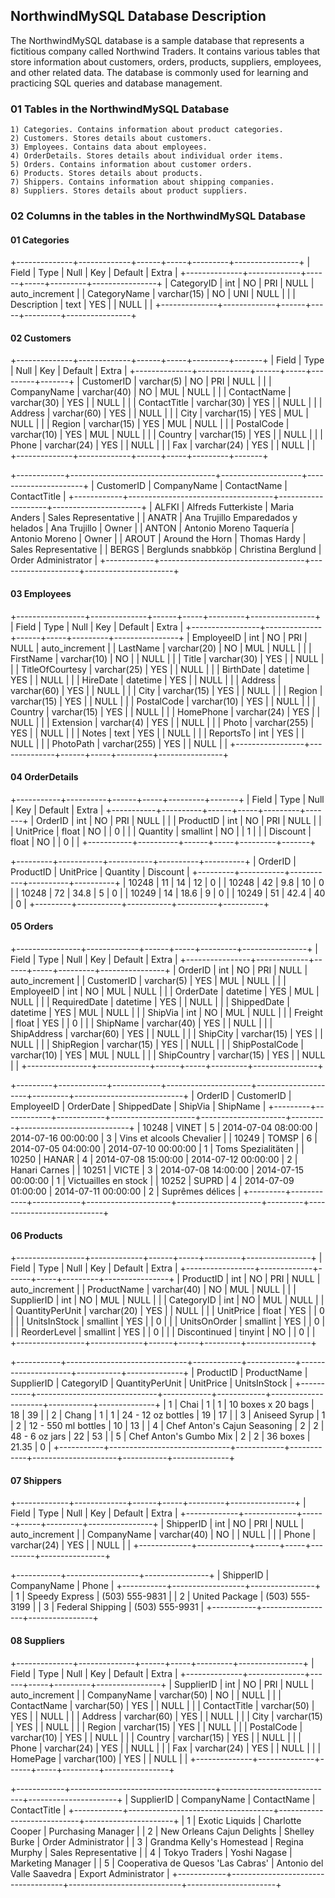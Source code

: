 ## NorthwindMySQL Database Description

The NorthwindMySQL database is a sample database that represents a fictitious company called Northwind Traders. It contains various tables that store information about customers, orders, products, suppliers, employees, and other related data. The database is commonly used for learning and practicing SQL queries and database management.

### 01 Tables in the NorthwindMySQL Database

    1) Categories. Contains information about product categories.
    2) Customers. Stores details about customers.
    3) Employees. Contains data about employees.
    4) OrderDetails. Stores details about individual order items.
    5) Orders. Contains information about customer orders.
    6) Products. Stores details about products.
    7) Shippers. Contains information about shipping companies.
    8) Suppliers. Stores details about product suppliers.

### 02 Columns in the tables in the NorthwindMySQL Database

#### 01 Categories

+--------------+-------------+------+-----+---------+----------------+
| Field        | Type        | Null | Key | Default | Extra          |
+--------------+-------------+------+-----+---------+----------------+
| CategoryID   | int         | NO   | PRI | NULL    | auto_increment |
| CategoryName | varchar(15) | NO   | UNI | NULL    |                |
| Description  | text        | YES  |     | NULL    |                |
+--------------+-------------+------+-----+---------+----------------+

#### 02 Customers

+--------------+-------------+------+-----+---------+-------+
| Field        | Type        | Null | Key | Default | Extra |
+--------------+-------------+------+-----+---------+-------+
| CustomerID   | varchar(5)  | NO   | PRI | NULL    |       |
| CompanyName  | varchar(40) | NO   | MUL | NULL    |       |
| ContactName  | varchar(30) | YES  |     | NULL    |       |
| ContactTitle | varchar(30) | YES  |     | NULL    |       |
| Address      | varchar(60) | YES  |     | NULL    |       |
| City         | varchar(15) | YES  | MUL | NULL    |       |
| Region       | varchar(15) | YES  | MUL | NULL    |       |
| PostalCode   | varchar(10) | YES  | MUL | NULL    |       |
| Country      | varchar(15) | YES  |     | NULL    |       |
| Phone        | varchar(24) | YES  |     | NULL    |       |
| Fax          | varchar(24) | YES  |     | NULL    |       |
+--------------+-------------+------+-----+---------+-------+

+------------+------------------------------------+--------------------+----------------------+
| CustomerID | CompanyName                        | ContactName        | ContactTitle         |
+------------+------------------------------------+--------------------+----------------------+
| ALFKI      | Alfreds Futterkiste                | Maria Anders       | Sales Representative |
| ANATR      | Ana Trujillo Emparedados y helados | Ana Trujillo       | Owner                |
| ANTON      | Antonio Moreno Taquería            | Antonio Moreno     | Owner                |
| AROUT      | Around the Horn                    | Thomas Hardy       | Sales Representative |
| BERGS      | Berglunds snabbköp                 | Christina Berglund | Order Administrator  |
+------------+------------------------------------+--------------------+----------------------+

#### 03 Employees

+-----------------+--------------+------+-----+---------+----------------+
| Field           | Type         | Null | Key | Default | Extra          |
+-----------------+--------------+------+-----+---------+----------------+
| EmployeeID      | int          | NO   | PRI | NULL    | auto_increment |
| LastName        | varchar(20)  | NO   | MUL | NULL    |                |
| FirstName       | varchar(10)  | NO   |     | NULL    |                |
| Title           | varchar(30)  | YES  |     | NULL    |                |
| TitleOfCourtesy | varchar(25)  | YES  |     | NULL    |                |
| BirthDate       | datetime     | YES  |     | NULL    |                |
| HireDate        | datetime     | YES  |     | NULL    |                |
| Address         | varchar(60)  | YES  |     | NULL    |                |
| City            | varchar(15)  | YES  |     | NULL    |                |
| Region          | varchar(15)  | YES  |     | NULL    |                |
| PostalCode      | varchar(10)  | YES  |     | NULL    |                |
| Country         | varchar(15)  | YES  |     | NULL    |                |
| HomePhone       | varchar(24)  | YES  |     | NULL    |                |
| Extension       | varchar(4)   | YES  |     | NULL    |                |
| Photo           | varchar(255) | YES  |     | NULL    |                |
| Notes           | text         | YES  |     | NULL    |                |
| ReportsTo       | int          | YES  |     | NULL    |                |
| PhotoPath       | varchar(255) | YES  |     | NULL    |                |
+-----------------+--------------+------+-----+---------+----------------+

#### 04 OrderDetails 

+-----------+----------+------+-----+---------+-------+
| Field     | Type     | Null | Key | Default | Extra |
+-----------+----------+------+-----+---------+-------+
| OrderID   | int      | NO   | PRI | NULL    |       |
| ProductID | int      | NO   | PRI | NULL    |       |
| UnitPrice | float    | NO   |     | 0       |       |
| Quantity  | smallint | NO   |     | 1       |       |
| Discount  | float    | NO   |     | 0       |       |
+-----------+----------+------+-----+---------+-------+

+---------+-----------+-----------+----------+----------+
| OrderID | ProductID | UnitPrice | Quantity | Discount |
+---------+-----------+-----------+----------+----------+
|   10248 |        11 |        14 |       12 |        0 |
|   10248 |        42 |       9.8 |       10 |        0 |
|   10248 |        72 |      34.8 |        5 |        0 |
|   10249 |        14 |      18.6 |        9 |        0 |
|   10249 |        51 |      42.4 |       40 |        0 |
+---------+-----------+-----------+----------+----------+

#### 05 Orders

+----------------+-------------+------+-----+---------+----------------+
| Field          | Type        | Null | Key | Default | Extra          |
+----------------+-------------+------+-----+---------+----------------+
| OrderID        | int         | NO   | PRI | NULL    | auto_increment |
| CustomerID     | varchar(5)  | YES  | MUL | NULL    |                |
| EmployeeID     | int         | NO   | MUL | NULL    |                |
| OrderDate      | datetime    | YES  | MUL | NULL    |                |
| RequiredDate   | datetime    | YES  |     | NULL    |                |
| ShippedDate    | datetime    | YES  | MUL | NULL    |                |
| ShipVia        | int         | NO   | MUL | NULL    |                |
| Freight        | float       | YES  |     | 0       |                |
| ShipName       | varchar(40) | YES  |     | NULL    |                |
| ShipAddress    | varchar(60) | YES  |     | NULL    |                |
| ShipCity       | varchar(15) | YES  |     | NULL    |                |
| ShipRegion     | varchar(15) | YES  |     | NULL    |                |
| ShipPostalCode | varchar(10) | YES  | MUL | NULL    |                |
| ShipCountry    | varchar(15) | YES  |     | NULL    |                |
+----------------+-------------+------+-----+---------+----------------+

+---------+------------+------------+---------------------+---------------------+---------+---------------------------+
| OrderID | CustomerID | EmployeeID | OrderDate           | ShippedDate         | ShipVia | ShipName                  |
+---------+------------+------------+---------------------+---------------------+---------+---------------------------+
|   10248 | VINET      |          5 | 2014-07-04 08:00:00 | 2014-07-16 00:00:00 |       3 | Vins et alcools Chevalier |
|   10249 | TOMSP      |          6 | 2014-07-05 04:00:00 | 2014-07-10 00:00:00 |       1 | Toms Spezialitäten        |
|   10250 | HANAR      |          4 | 2014-07-08 15:00:00 | 2014-07-12 00:00:00 |       2 | Hanari Carnes             |
|   10251 | VICTE      |          3 | 2014-07-08 14:00:00 | 2014-07-15 00:00:00 |       1 | Victuailles en stock      |
|   10252 | SUPRD      |          4 | 2014-07-09 01:00:00 | 2014-07-11 00:00:00 |       2 | Suprêmes délices          |
+---------+------------+------------+---------------------+---------------------+---------+---------------------------+

#### 06 Products

+-----------------+-------------+------+-----+---------+----------------+
| Field           | Type        | Null | Key | Default | Extra          |
+-----------------+-------------+------+-----+---------+----------------+
| ProductID       | int         | NO   | PRI | NULL    | auto_increment |
| ProductName     | varchar(40) | NO   | MUL | NULL    |                |
| SupplierID      | int         | NO   | MUL | NULL    |                |
| CategoryID      | int         | NO   | MUL | NULL    |                |
| QuantityPerUnit | varchar(20) | YES  |     | NULL    |                |
| UnitPrice       | float       | YES  |     | 0       |                |
| UnitsInStock    | smallint    | YES  |     | 0       |                |
| UnitsOnOrder    | smallint    | YES  |     | 0       |                |
| ReorderLevel    | smallint    | YES  |     | 0       |                |
| Discontinued    | tinyint     | NO   |     | 0       |                |
+-----------------+-------------+------+-----+---------+----------------+

+-----------+------------------------------+------------+------------+---------------------+-----------+--------------+
| ProductID | ProductName                  | SupplierID | CategoryID | QuantityPerUnit     | UnitPrice | UnitsInStock |
+-----------+------------------------------+------------+------------+---------------------+-----------+--------------+
|         1 | Chai                         |          1 |          1 | 10 boxes x 20 bags  |        18 |           39 |
|         2 | Chang                        |          1 |          1 | 24 - 12 oz bottles  |        19 |           17 |
|         3 | Aniseed Syrup                |          1 |          2 | 12 - 550 ml bottles |        10 |           13 |
|         4 | Chef Anton's Cajun Seasoning |          2 |          2 | 48 - 6 oz jars      |        22 |           53 |
|         5 | Chef Anton's Gumbo Mix       |          2 |          2 | 36 boxes            |     21.35 |            0 |
+-----------+------------------------------+------------+------------+---------------------+-----------+--------------+

#### 07 Shippers

+-------------+-------------+------+-----+---------+----------------+
| Field       | Type        | Null | Key | Default | Extra          |
+-------------+-------------+------+-----+---------+----------------+
| ShipperID   | int         | NO   | PRI | NULL    | auto_increment |
| CompanyName | varchar(40) | NO   |     | NULL    |                |
| Phone       | varchar(24) | YES  |     | NULL    |                |
+-------------+-------------+------+-----+---------+----------------+

+-----------+------------------+----------------+
| ShipperID | CompanyName      | Phone          |
+-----------+------------------+----------------+
|         1 | Speedy Express   | (503) 555-9831 |
|         2 | United Package   | (503) 555-3199 |
|         3 | Federal Shipping | (503) 555-9931 |
+-----------+------------------+----------------+

#### 08 Suppliers

+--------------+--------------+------+-----+---------+----------------+
| Field        | Type         | Null | Key | Default | Extra          |
+--------------+--------------+------+-----+---------+----------------+
| SupplierID   | int          | NO   | PRI | NULL    | auto_increment |
| CompanyName  | varchar(50)  | NO   |     | NULL    |                |
| ContactName  | varchar(50)  | YES  |     | NULL    |                |
| ContactTitle | varchar(50)  | YES  |     | NULL    |                |
| Address      | varchar(60)  | YES  |     | NULL    |                |
| City         | varchar(15)  | YES  |     | NULL    |                |
| Region       | varchar(15)  | YES  |     | NULL    |                |
| PostalCode   | varchar(10)  | YES  |     | NULL    |                |
| Country      | varchar(15)  | YES  |     | NULL    |                |
| Phone        | varchar(24)  | YES  |     | NULL    |                |
| Fax          | varchar(24)  | YES  |     | NULL    |                |
| HomePage     | varchar(100) | YES  |     | NULL    |                |
+--------------+--------------+------+-----+---------+----------------+

+------------+------------------------------------+----------------------------+----------------------+
| SupplierID | CompanyName                        | ContactName                | ContactTitle         |
+------------+------------------------------------+----------------------------+----------------------+
|          1 | Exotic Liquids                     | Charlotte Cooper           | Purchasing Manager   |
|          2 | New Orleans Cajun Delights         | Shelley Burke              | Order Administrator  |
|          3 | Grandma Kelly's Homestead          | Regina Murphy              | Sales Representative |
|          4 | Tokyo Traders                      | Yoshi Nagase               | Marketing Manager    |
|          5 | Cooperativa de Quesos 'Las Cabras' | Antonio del Valle Saavedra | Export Administrator |
+------------+------------------------------------+----------------------------+----------------------+
